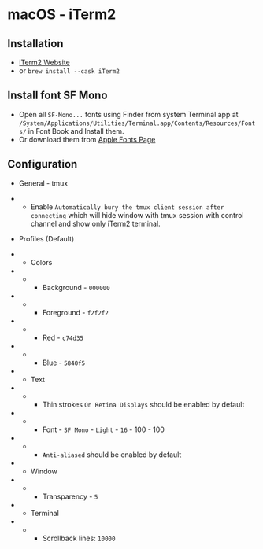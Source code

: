 # macOS - iTerm2

## Installation

* [iTerm2 Website](https://www.iterm2.com/)
* or `brew install --cask iTerm2`

## Install font SF Mono

* Open all `SF-Mono...` fonts using Finder from system Terminal app at `/System/Applications/Utilities/Terminal.app/Contents/Resources/Fonts/` in Font Book and Install them.
* Or download them from [Apple Fonts Page](https://developer.apple.com/fonts/)

## Configuration

* General - tmux
* * Enable `Automatically bury the tmux client session after connecting` which will hide window with tmux session with control channel and show only iTerm2 terminal.

* Profiles (Default)
* * Colors
* * * Background - `000000`
* * * Foreground - `f2f2f2`
* * * Red - `c74d35`
* * * Blue - `5840f5`
* * Text
* * * Thin strokes `On Retina Displays` should be enabled by default
* * * Font - `SF Mono` - `Light` - `16` - 100 - 100
* * * `Anti-aliased` should be enabled by default
* * Window
* * * Transparency - `5`
* * Terminal
* * * Scrollback lines: `10000`

